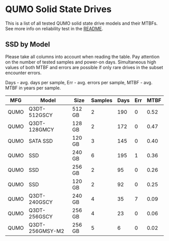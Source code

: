 QUMO Solid State Drives
=======================

This is a list of all tested QUMO solid state drive models and their MTBFs. See
more info on reliability test in the [README](https://github.com/linuxhw/SMART).

SSD by Model
------------

Please take all columns into account when reading the table. Pay attention on the
number of tested samples and power-on days. Simultaneous high values of both MTBF
and errors are possible if only rare drives in the subset encounter errors.

Days - avg. days per sample,
Err  - avg. errors per sample,
MTBF - avg. MTBF in years per sample.

| MFG       | Model              | Size   | Samples | Days  | Err   | MTBF |
|-----------|--------------------|--------|---------|-------|-------|------|
| QUMO      | Q3DT-512GSCY       | 512 GB | 2       | 190   | 0     | 0.52   |
| QUMO      | Q3DT-128GMCY       | 128 GB | 2       | 172   | 0     | 0.47   |
| QUMO      | SATA SSD           | 120 GB | 3       | 145   | 0     | 0.40   |
| QUMO      | SSD                | 240 GB | 6       | 195   | 1     | 0.36   |
| QUMO      | SSD                | 256 GB | 2       | 95    | 0     | 0.26   |
| QUMO      | SSD                | 120 GB | 2       | 92    | 0     | 0.25   |
| QUMO      | Q3DT-240GSCY       | 240 GB | 4       | 35    | 7     | 0.09   |
| QUMO      | Q3DT-256GSCY       | 256 GB | 4       | 23    | 0     | 0.06   |
| QUMO      | Q3DT-256GMSY-M2    | 256 GB | 5       | 6     | 0     | 0.02   |
